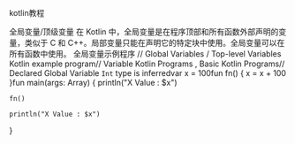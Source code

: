 kotlin教程



全局变量/顶级变量
在 Kotlin 中，全局变量是在程序顶部和所有函数外部声明的变量，类似于 C 和 C++。局部变量只能在声明它的特定块中使用。全局变量可以在所有函数中使用。
全局变量示例程序
// Global Variables / Top-level Variables Kotlin example program// Variable Kotlin Programs , Basic Kotlin Programs// Declared Global Variable `Int` type is inferredvar x = 100fun fn() { 
    x = x + 100 
}fun main(args: Array<String>) {
    println("X Value : $x")
    
    fn()
    
    println("X Value : $x")
}

